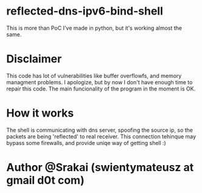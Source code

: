 # reflected-dns-ipv6-bind-shell
This is more than PoC I've made in python, but it's working almost the same.

# Disclaimer

  This code has lot of vulnerabilities like buffer overflowfs, and memory managment problems.
  I apologize, but by now I don't have enough time to repair this code.
  The main funcionality of the program in the moment is OK.
  
# How it works

  The shell is communicating with dns server, spoofing the source ip, so the packets are being 'reflected' to real receiver. 
  This connection tehinque may bypass some firewalls, and provide uniqe way of getting shell :)
  
# Author @Srakai (swientymateusz at gmail d0t com)
